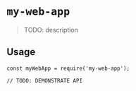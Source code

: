 # `my-web-app`

> TODO: description

## Usage

```
const myWebApp = require('my-web-app');

// TODO: DEMONSTRATE API
```
